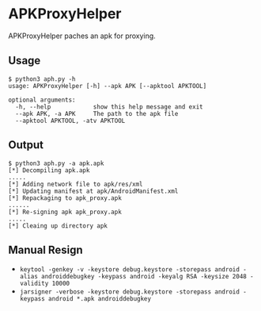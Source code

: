 # APKProxyHelper
APKProxyHelper paches an apk for proxying.

Usage
----------
```
$ python3 aph.py -h                                                                
usage: APKProxyHelper [-h] --apk APK [--apktool APKTOOL]

optional arguments:
  -h, --help            show this help message and exit
  --apk APK, -a APK     The path to the apk file
  --apktool APKTOOL, -atv APKTOOL
```

Output
----------
```
$ python3 aph.py -a apk.apk
[*] Decompiling apk.apk
.....
[*] Adding network file to apk/res/xml
[*] Updating manifest at apk/AndroidManifest.xml
[*] Repackaging to apk_proxy.apk
......
[*] Re-signing apk apk_proxy.apk
.....
[*] Cleaing up directory apk
```

Manual Resign
----------
- `keytool -genkey -v -keystore debug.keystore -storepass android -alias androiddebugkey -keypass android -keyalg RSA -keysize 2048 -validity 10000`
- `jarsigner -verbose -keystore debug.keystore -storepass android -keypass android *.apk androiddebugkey`
